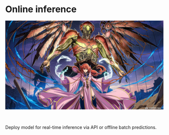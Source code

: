# Online inference

<img 
    src="https://github.com/mage-ai/assets/blob/main/machine-learning/deploy%20model.png?raw=true"
    width="500" 
/>

<br />

Deploy model for real-time inference via API or offline batch predictions.